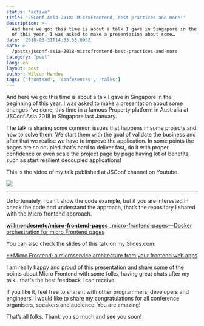 ```yaml
---
status: "active"
title: 'JSConf.Asia 2018: MicroFrontend, best practices and more!'
description: >-
  And here we go: this time is about a talk I gave in Singapore in the beginning
  of this year. I was asked to make a presentation about some…
date: '2018-03-31T14:33:58.095Z'
path: >-
  /posts/jsconf-asia-2018-microfrontend-best-practices-and-more
category: "post"
lang: en
layout: post
author: Wilson Mendes
tags: ['frontend', 'conferences', 'talks']
---
```


And here we go: this time is about a talk I gave in Singapore in the beginning of this year. I was asked to make a presentation about some changes I’ve done, this time in a famous Property platform in Australia at JSConf.Asia 2018 in Singapore last January.

The talk is sharing some common issues that happens in some projects and how to solve them. We start them with the goal of validate the business and after that we realise we have to improve the application. In some points the pages are so coupled that's hard to deliver fast, do it with proper confidence or even scale the project page by page having lot of benefits, such as start resilient decoupled applications!

This is the video of my talk published at JSConf channel on Youtube.

[![](http://img.youtube.com/vi/Kphwg2IsJfA/0.jpg)](http://www.youtube.com/watch?v=Kphwg2IsJfA "")

<hr/>

Unfortunately, I can't show the code example, but if you are interested in check the code and understand the approach, that’s the repository I shared with the Micro frontend approach.

[**willmendesneto/micro-frontend-pages**
_micro-frontend-pages — Docker orchestration for micro Frontend pages](https://github.com/willmendesneto/micro-frontend-pages)

You can also check the slides of this talk on my Slides.com:

[**Micro Frontend: a microservice architecture from your frontend web apps](https://slides.com/willmendesneto/micro-frontend-a-microservice-architecture-from-your-frontend-web-apps)

I am really happy and proud of this presentation and share some of the points about Micro Frontend with some folks, having great chats after my talk…that's the best feedback I can receive.

If you like it, feel free to share it with other programmers, developers and engineers. I would like to share my congratulations for all conference organisers, speakers and audience. You are amazing!

That’s all folks. Thank you so much and see you soon!
